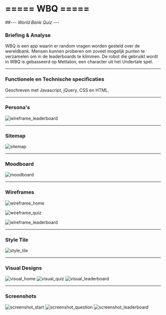 # **===== WBQ =====**
##*--- World Bank Quiz ---*

### Briefing & Analyse
WBQ is een app waarin er random vragen worden gesteld over de wereldbank.
Mensen kunnen proberen om zoveel mogelijk punten te verzamelen om in de leaderboards te klimmen.
De robot die gebruikt wordt in WBQ is gebasseerd op Mettaton, een character uit het Undertale spel.

----------

### Functionele en Technische specificaties
Geschreven met Javascript, jQuery, CSS en HTML.


----------

### Persona's
![wireframe_leaderboard](http://www.angry-moustache.com/github/personas.jpg)

----------

### Sitemap
![sitemap](http://www.angry-moustache.com/github/sitemap.jpg)

----------

### Moodboard
![moodboard](http://www.angry-moustache.com/github/moodboard.jpg)

----------

### Wireframes
![wireframe_home](http://www.angry-moustache.com/github/wireframe_home.jpg)

![wireframe_quiz](http://www.angry-moustache.com/github/wireframe_quiz.jpg)

![wireframe_leaderboard](http://www.angry-moustache.com/github/wireframe_leaderboard.jpg)

----------

### Style Tile
![style_tile](http://www.angry-moustache.com/github/style_tile.jpg)

----------

### Visual Designs
![visual_home](http://www.angry-moustache.com/github/home_design.jpg)
![visual_quiz](http://www.angry-moustache.com/github/quiz_visual.jpg)
![visual_leaderboard](http://www.angry-moustache.com/github/leaderboard_visual.jpg)

----------

### Screenshots
![screenshot_start](http://www.angry-moustache.com/github/screen_1.jpg)
![screenshot_question](http://www.angry-moustache.com/github/screen_2.jpg)
![screenshot_leaderboard](http://www.angry-moustache.com/github/screen_3.jpg)
